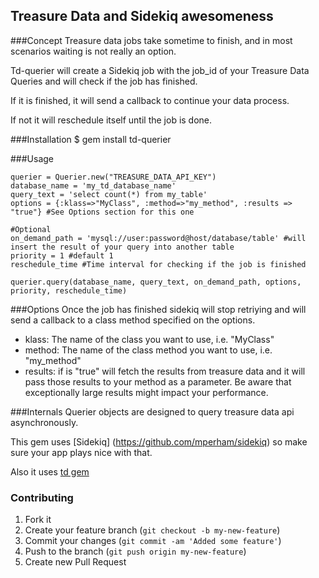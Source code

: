 ## Treasure Data and Sidekiq awesomeness

###Concept
Treasure data jobs take sometime to finish, and in most scenarios waiting is not really an option. 

Td-querier will create a Sidekiq job with the job_id of your Treasure Data Queries and will check if the job has finished.

If it is finished, it will send a callback to continue your data process.

If not it will reschedule itself until the job is done.

###Installation
    $ gem install td-querier

###Usage
```
querier = Querier.new("TREASURE_DATA_API_KEY")
database_name = 'my_td_database_name'
query_text = 'select count(*) from my_table'
options = {:klass=>"MyClass", :method=>"my_method", :results => "true"} #See Options section for this one

#Optional
on_demand_path = 'mysql://user:password@host/database/table' #will insert the result of your query into another table
priority = 1 #default 1
reschedule_time #Time interval for checking if the job is finished

querier.query(database_name, query_text, on_demand_path, options, priority, reschedule_time)
```

###Options
Once the job has finished sidekiq will stop retriying and will send a callback to a class method specified on the options.

* klass: The name of the class you want to use, i.e. "MyClass"
* method: The name of the class method you want to use, i.e. "my_method"
* results: if is "true" will fetch the results from treasure data and it will pass those results to your method as a parameter. Be aware that exceptionally large results might impact your performance.

###Internals
Querier objects are designed to query treasure data api asynchronously. 

This gem uses [Sidekiq] (https://github.com/mperham/sidekiq) so make sure your app plays nice with that.

Also it uses [td gem](https://rubygems.org/gems/td)

### Contributing

1. Fork it
2. Create your feature branch (`git checkout -b my-new-feature`)
3. Commit your changes (`git commit -am 'Added some feature'`)
4. Push to the branch (`git push origin my-new-feature`)
5. Create new Pull Request


